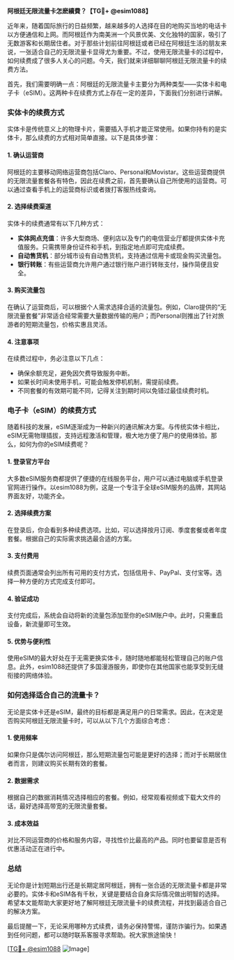 **阿根廷无限流量卡怎麽續費？【TG💪+ @esim1088】**

近年来，随着国际旅行的日益频繁，越来越多的人选择在目的地购买当地的电话卡以方便通信和上网。而阿根廷作为南美洲一个风景优美、文化独特的国家，吸引了无数游客和长期居住者。对于那些计划前往阿根廷或者已经在阿根廷生活的朋友来说，一张适合自己的无限流量卡显得尤为重要。不过，使用无限流量卡的过程中，如何续费成了很多人关心的问题。今天，我们就来详细聊聊阿根廷无限流量卡的续费方法。

首先，我们需要明确一点：阿根廷的无限流量卡主要分为两种类型——实体卡和电子卡（eSIM）。这两种卡在续费方式上存在一定的差异，下面我们分别进行讲解。

### 实体卡的续费方式

实体卡是传统意义上的物理卡片，需要插入手机才能正常使用。如果你持有的是实体卡，那么续费的方式相对简单直接。以下是具体步骤：

#### 1. 确认运营商
阿根廷的主要移动网络运营商包括Claro、Personal和Movistar。这些运营商提供的无限流量套餐各有特色，因此在续费之前，首先要确认自己所使用的运营商。可以通过查看手机上的运营商标识或者拨打客服热线查询。

#### 2. 选择续费渠道
实体卡的续费通常有以下几种方式：
- **实体网点充值**：许多大型商场、便利店以及专门的电信营业厅都提供实体卡充值服务。只需携带身份证件和手机，到指定地点即可完成续费。
- **自动售货机**：部分城市设有自动售货机，支持通过信用卡或现金购买流量包。
- **银行转账**：有些运营商允许用户通过银行账户进行转账支付，操作简便且安全。

#### 3. 购买流量包
在确认了运营商后，可以根据个人需求选择合适的流量包。例如，Claro提供的“无限流量套餐”非常适合经常需要大量数据传输的用户；而Personal则推出了针对旅游者的短期流量包，价格实惠且灵活。

#### 4. 注意事项
在续费过程中，务必注意以下几点：
- 确保余额充足，避免因欠费导致服务中断。
- 如果长时间未使用手机，可能会触发停机机制，需提前续费。
- 不同套餐的有效期可能不同，记得关注到期时间以免错过最佳续费时机。

### 电子卡（eSIM）的续费方式

随着科技的发展，eSIM逐渐成为一种新兴的通讯解决方案。与传统实体卡相比，eSIM无需物理插拔，支持远程激活和管理，极大地方便了用户的使用体验。那么，如何为你的eSIM续费呢？

#### 1. 登录官方平台
大多数eSIM服务商都提供了便捷的在线服务平台，用户可以通过电脑或手机登录官网进行操作。以esim1088为例，这是一个专注于全球eSIM服务的品牌，其网站界面友好，功能齐全。

#### 2. 选择续费方案
在登录后，你会看到多种续费选项。比如，可以选择按月订阅、季度套餐或者年度套餐。根据自己的实际需求挑选最合适的方案。

#### 3. 支付费用
续费页面通常会列出所有可用的支付方式，包括信用卡、PayPal、支付宝等。选择一种方便的方式完成支付即可。

#### 4. 验证成功
支付完成后，系统会自动将新的流量包添加至你的eSIM账户中。此时，只需重启设备，新流量即可生效。

#### 5. 优势与便利性
使用eSIM的最大好处在于无需更换实体卡，随时随地都能轻松管理自己的账户信息。此外，esim1088还提供了多国漫游服务，即使你在其他国家也能享受到无缝衔接的网络体验。

### 如何选择适合自己的流量卡？

无论是实体卡还是eSIM，最终的目标都是满足用户的日常需求。因此，在决定是否购买阿根廷无限流量卡时，可以从以下几个方面综合考虑：

#### 1. 使用频率
如果你只是偶尔访问阿根廷，那么短期流量包可能是更好的选择；而对于长期居住者而言，则建议购买长期有效的套餐。

#### 2. 数据需求
根据自己的数据消耗情况选择相应的套餐。例如，经常观看视频或下载大文件的话，最好选择高带宽的无限流量套餐。

#### 3. 成本效益
对比不同运营商的价格和服务内容，寻找性价比最高的产品。同时也要留意是否有优惠活动正在进行中。

### 总结

无论你是计划短期出行还是长期定居阿根廷，拥有一张合适的无限流量卡都是非常必要的。实体卡和eSIM各有千秋，关键是要结合自身实际情况做出明智的选择。希望本文能帮助大家更好地了解阿根廷无限流量卡的续费流程，并找到最适合自己的解决方案。

最后提醒一下，无论采用哪种方式续费，请务必保持警惕，谨防诈骗行为。如果遇到任何问题，都可以随时联系客服寻求帮助。祝大家旅途愉快！

[[TG💪+ @esim1088](https://t.me/s/esim1088) ![Image](https://i.postimg.cc/4NQfJmqS/Snipaste-2025-05-13-00-14-12.png)]
